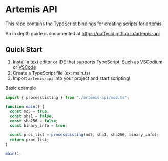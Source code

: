 # Artemis API

This repo contains the TypeScript bindings for creating scripts for
[artemis](https://github.com/puffycid/artemis).

An in depth guide is documented at https://puffycid.github.io/artemis-api

## Quick Start

1. Install a text editor or IDE that supports TypeScript. Such as  [VSCodium](https://vscodium.com/)
   or [VSCode](https://code.visualstudio.com/)
2. Create a TypeScript file (ex: main.ts)
3. Import `artemis-api` into your project and start scripting!

Basic example

```typescript
import { processListing } from "./artemis-api/mod.ts";

function main() {
  const md5 = true;
  const sha1 = false;
  const sha256 = false;
  const binary_info = true;

  const proc_list = processListing(md5, sha1, sha256, binary_info);
  return proc_list;
}

main();
```

